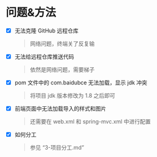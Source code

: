 # 问题&方法

- [x] 无法克隆 GitHub 远程仓库

  > 网络问题，终端关了反复输

- [x] 无法给远程仓库推送代码

  > 依然是网络问题，需要梯子

- [x] pom 文件中的 com.baidubce 无法加载，显示 jdk 冲突

  > 将项目 jdk 版本修改为 1.8 之后即可

- [x] 前端页面中无法加载导入的样式和图片

  > 还需要在 web.xml 和 spring-mvc.xml 中进行配置

- [x] 如何分工

  > 参见 “3-项目分工.md”